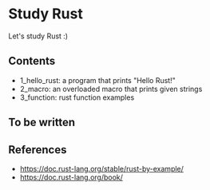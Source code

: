 # Study Rust

Let's study Rust :)

## Contents
- 1_hello_rust: a program that prints "Hello Rust!"
- 2_macro: an overloaded macro that prints given strings
- 3_function: rust function examples


## To be written


## References
- https://doc.rust-lang.org/stable/rust-by-example/
- https://doc.rust-lang.org/book/
